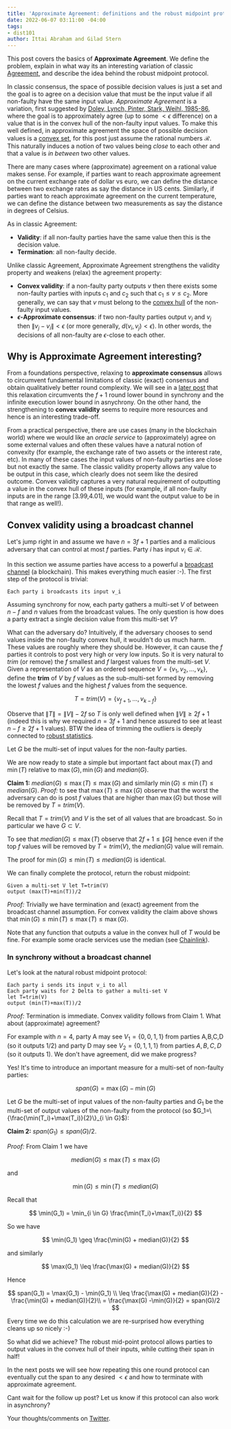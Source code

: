 ```yaml
---
title: 'Approximate Agreement: definitions and the robust midpoint protocol'
date: 2022-06-07 03:11:00 -04:00
tags:
- dist101
author: Ittai Abraham and Gilad Stern
---
```


This post covers the basics of **Approximate Agreement**. We define the problem, explain in what way its an interesting variation of classic [Agreement](https://decentralizedthoughts.github.io/2019-06-27-defining-consensus/), and describe the idea behind the robust midpoint protocol.


In classic consensus, the space of possible decision values is just a set and the goal is to agree on a decision value that must be the input value if all non-faulty have the same input value. *Approximate Agreement* is a variation, first suggested by [Dolev, Lynch, Pinter, Stark, Weihl, 1985-86](https://groups.csail.mit.edu/tds/papers/Lynch/jacm86.pdf), where the goal is to approximately agree (up to some $<\epsilon$ difference) on a value that is in the convex hull of the non-faulty input values. To make this well defined, in approximate agreement the space of possible decision values is a [convex set](https://en.wikipedia.org/wiki/Convex_set), for this post just assume the rational numbers $\mathcal{R}$. This naturally induces a notion of two values being *close* to each other  and that a value is *in between* two other values.

There are many cases where (approximate) agreement on a rational value makes sense. For example, if parties want to reach approximate agreement on the current exchange rate of dollar vs euro, we can define the distance between two exchange rates as say the distance in US cents. Similarly, if parties want to reach approximate agreement on the current temperature, we can define the distance between two measurements as say the distance in degrees of Celsius.


As in classic Agreement:

* **Validity**: if all non-faulty parties have the same value then this is the decision value.
* **Termination**: all non-faulty decide.

Unlike classic Agreement, Approximate Agreement strengthens the validity property and weakens (relax) the agreement property:
* **Convex validity**: if a non-faulty party outputs $v$ then there exists some non-faulty parties with inputs $c_1$ and $c_2$ such that $c_1 \leq v \leq c_2$. More generally, we can say that $v$ must belong to the [convex hull](https://en.wikipedia.org/wiki/Convex_hull) of the non-faulty input values.
* **$\epsilon$-Approximate consensus**: if two non-faulty parties output $v_i$ and $v_j$  then $\|v_j-v_i\|<\epsilon$ (or more generally, $d(v_i,v_j)<\epsilon$). In other words, the decisions of all non-faulty are $\epsilon$-close to each other.


## Why is Approximate Agreement interesting?


From a foundations perspective, relaxing to **approximate consensus** allows to circumvent fundamental limitations of classic (exact) consensus and obtain qualitatively better round complexity. We will see in a [later post](..) that this relaxation circumvents the $f+1$ round lower bound in synchrony and the infinite execution lower bound in asnychrony. On the other hand, the strengthening to **convex validity** seems to require more resources and hence is an interesting trade-off.

From a practical perspective, there are use cases (many in the blockchain world) where we would like an *oracle service* to (approximately) agree on some external values and often these values have a natural notion of convexity (for example, the exchange rate of two assets or the interest rate, etc). In many of these cases the input values of non-faulty parties are close but not exactly the same. The classic validity property allows any value to be output in this case, which clearly does not seem like the desired outcome. Convex validity captures a very natural requirement of outputting a value in the convex hull of these inputs (for example, if all non-faulty inputs are in the range [3.99,4.01], we would want the output value to be in that range as well!).


## Convex validity using a broadcast channel

Let's jump right in and assume we have $n=3f+1$ parties and a malicious adversary that can control at most $f$ parties. Party $i$ has input $v_i \in \mathcal{R}$.

In this section we assume parties have access to a powerful a [broadcast channel](https://decentralizedthoughts.github.io/2019-06-27-defining-consensus/) (a blockchain). This makes everything much easier :-). The first step of the protocol is trivial:
```
Each party i broadcasts its input v_i
```

Assuming synchrony for now, each party gathers a multi-set $V$ of between $n-f$ and $n$ values from the broadcast values. The only question is how does a party extract a single decision value from this multi-set $V$?

What can the adversary do? Intuitively, if the adversary chooses to send values inside the non-faulty convex hull, it wouldn't do us much harm. These values are roughly where they should be. However, it can cause the $f$ parties it controls to post very high or very low inputs. So it is very natural to *trim* (or remove) the $f$ smallest and $f$ largest values from the multi-set $V$. Given a representation of $V$ as an ordered sequence $V=\{v_1,v_2,\dots, v_k\}$, define the **trim** of $V$ by $f$ values as the sub-multi-set formed by removing the lowest $f$ values and the highest $f$ values from the sequence.  

$$
T=trim(V)=\{v_{f+1},\dots,v_{k-f}\}
$$

Observe that $\|T\| = \|V\|-2f$ so $T$ is only well defined when $\|V\| \geq 2f+1$ (indeed this is why we required $n=3f+1$ and hence assured to see at least $n-f \geq 2f+1$ values). BTW the idea of trimming the outliers is deeply connected to [robust statistics](https://en.wikipedia.org/wiki/Robust_statistics).  

Let $G$ be the multi-set of input values for the non-faulty parties.

We are now ready to state a simple but important fact about $\max(T)$ and $\min(T)$ relative to $\max(G), \min(G)$ and $median(G)$.

**Claim 1:** $median(G) \leq \max(T) \leq \max(G)$ and similarly $\min(G) \leq \min(T) \leq median(G)$.
*Proof:* to see that $\max(T) \leq \max(G)$ observe that the worst the adversary can do is post $f$ values that are higher than $\max(G)$ but those will be removed by $T=trim(V)$.

Recall that $T=trim(V)$ and $V$ is the set of all values that are broadcast. So in particular we have $G \subset V$.

To see that $median(G) \leq \max(T)$ observe that $2f+1 \leq  \|G\|$ hence even if the top $f$ values will be removed by $T=trim(V)$, the $median(G)$ value will remain.

The proof for $\min(G) \leq \min(T) \leq median(G)$ is identical.

We can finally complete the protocol, return the robust midpoint:

```
Given a multi-set V let T=trim(V)
output (max(T)+min(T))/2
```


*Proof:* Trivially we have termination and (exact) agreement from the broadcast channel assumption. For convex validity the claim above shows that $\min(G) \leq \min(T) \leq \max(T) \leq \max(G)$.

Note that any function that outputs a value in the convex hull of $T$ would be fine. For example some oracle services use the median (see [Chainlink](https://research.chain.link/whitepaper-v2.pdf)).



### In synchrony without a broadcast channel

Let's look at the natural robust midpoint protocol:
```
Each party i sends its input v_i to all
Each party waits for 2 Delta to gather a multi-set V
let T=trim(V)
output (min(T)+max(T))/2
```

*Proof:* Termination is immediate. Convex validity follows from Claim 1. What about (approximate) agreement?


For example with $n=4$, party A may see $V_1=\{0,0,1,1\}$ from parties A,B,C,D (so it outputs 1/2) and  party D may see $V_2 = \{0,1,1,1\}$ from parties $A,B,C,D$ (so it outputs 1). We don't have agreement, did we make progress? 

Yes! It's time to introduce an important measure for a multi-set of non-faulty parties:

$$ 
span(G) = \max(G)-\min(G)
$$

Let $G$ be the multi-set of input values of the non-faulty parties and $G_1$ be the multi-set of output values of the non-faulty from the protocol (so $G_1=\{\frac{\min(T_i)+\max(T_i)}{2}\}_{i \in G}$):

**Claim 2:** $span(G_1) \leq span(G)/2$.

*Proof:*  From Claim 1 we have 

$$
median(G) \leq \max(T) \leq \max(G)
$$

and 

$$
\min(G) \leq \min(T) \leq median(G)
$$

Recall that

$$
\min(G_1) = \min_{i \in G} \frac{\min(T_i)+\max(T_i)}{2}
$$ 

So we have

$$
\min(G_1) \geq \frac{\min(G) + median(G)}{2}
$$ 

and similarly 

$$
\max(G_1) \leq \frac{\max(G) + median(G)}{2}
$$

Hence 

$$
span(G_1) =  \max(G_1) - \min(G_1) \\
\leq \frac{\max(G) + median(G)}{2} - \frac{\min(G) + median(G)}{2}\\
= \frac{\max(G) -\min(G)}{2} = span(G)/2
$$

Every time we do this calculation we are re-surprised how everything cleans up so nicely :-)

So what did we achieve? The robust mid-point protocol allows parties to output values in the convex hull of their inputs, while cutting their span in half!

In the next posts we will see how repeating this one round protocol can eventually cut the span to any desired $<\epsilon$ and how to terminate with approximate agreement.

Cant wait for the follow up post? Let us know if this protocol can also work in asynchrony?

Your thoughts/comments on [Twitter](https://twitter.com/ittaia/status/1534074996083109888?s=20&t=ytroU493gGzJind9MeGJKQ).


